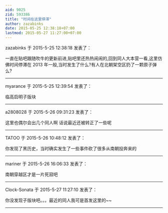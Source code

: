 ```yaml
---
aid: 9025
zid: 593386
title: "时间在这里停滞"
author: zazabinks
date: 2015-05-25 12:38:18+07:00
lastmod: 2015-05-27 11:27:00+07:00
---
```


zazabinks 于 2015-5-25 12:38:18 发表了：

一直在贴吧跟随吹牛的更新前进,贴吧里还热热闹闹的,回到同人大本营一看,这里仿佛时间停滞在 2013 年一般,当时发生了什么?有人在北朝架空区扔了一颗原子弹么?

---

myarance 于 2015-5-25 12:39:54 发表了：

临高启明子版块

---

a2808028 于 2015-5-26 09:31:23 发表了：

这里也偶尔会出几个同人啊 话说最近还被转正了一些呢

---

TATOO 于 2015-5-26 10:48:12 发表了：

你发现了黑历史，当时确实发生了一些事件砍了很多从南朝投奔来的

---

mariner 于 2015-5-26 16:06:33 发表了：

南朝穿越区才是一片死寂吧

---

Clock-Sonata 于 2015-5-27 11:27:10 发表了：

你没发现子版块吧。。。最近的同人我可是首发这里的~~

---
